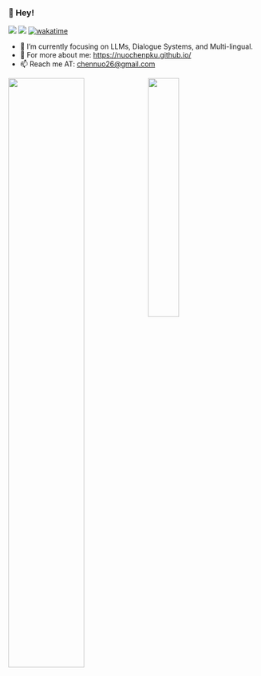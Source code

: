 <!--
**nuochenpku/nuochenpku** is a ✨ _special_ ✨ repository because its `README.md` (this file) appears on your GitHub profile.
Here are some ideas to get you started:

- 🔭 I’m currently working on ...
- 🌱 I’m currently learning ...
- 👯 I’m looking to collaborate on ...
- 🤔 I’m looking for help with ...
- 💬 Ask me about ...
- 📫 How to reach me: ...
- 😄 Pronouns: ...
- ⚡ Fun fact: ...
-->


### 👋 Hey!

![](https://img.shields.io/badge/dynamic/json?color=success&label=GitHub&query=%24.data.totalSubs&suffix=%20followers&url=https%3A%2F%2Fapi.spencerwoo.com%2Fsubstats%2F%3Fsource%3Dgithub%26queryKey%3Dnuochenpku)
![](https://visitor-badge.glitch.me/badge?page_id=nuochenpku)
[![wakatime](https://wakatime.com/badge/user/528161f3-f45b-42df-9471-ff565c03c604.svg)](https://wakatime.com/@528161f3-f45b-42df-9471-ff565c03c604)

<!-- [![Top Langs](https://github-readme-stats.vercel.app/api/top-langs/?username=nuochenpku&layout=compact)](https://github.com/nuochenpku/github-readme-stats) -->


<!-- - 👨‍🎓 I’m a PhD student at HKUST. -->
- 🌱 I’m currently focusing on LLMs, Dialogue Systems, and Multi-lingual.
- 👾 For more about me: https://nuochenpku.github.io/
- 📫 Reach me AT: chennuo26@gmail.com
<!-- [![nuochenpku's github stats](https://github-readme-stats.vercel.app/api?username=nuochenpku&show_icons=true&theme=highcontrast)](https://github.com/nuochenpku/github-readme-stats) -->
<img src="https://github-readme-stats.vercel.app/api?username=nuochenpku&show_icons=true&theme=highcontrast" align="left" width="55%">
<img src="https://github-readme-stats.vercel.app/api/top-langs/?username=nuochenpku&exclude_repo=PL0_Compiler&langs_count=4&theme=highcontrast" align="left" width="35%">
